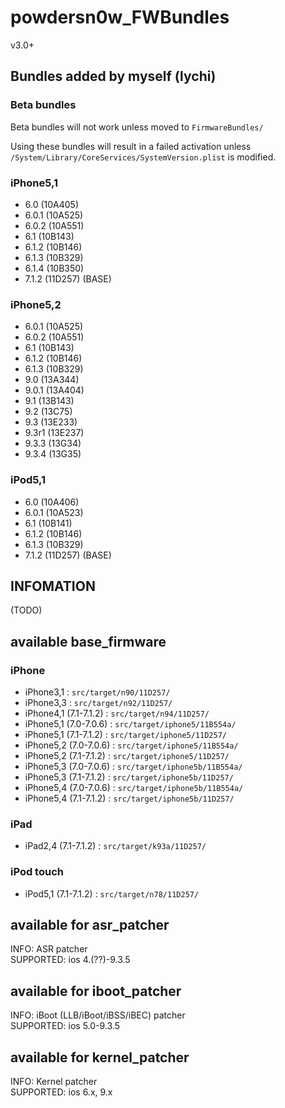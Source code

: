 # powdersn0w_FWBundles
v3.0+

## Bundles added by myself (lychi)

### Beta bundles

Beta bundles will not work unless moved to `FirmwareBundles/`

Using these bundles will result in a failed activation unless `/System/Library/CoreServices/SystemVersion.plist` is modified.

### iPhone5,1
- 6.0 (10A405)
- 6.0.1 (10A525)
- 6.0.2 (10A551)
- 6.1 (10B143)
- 6.1.2 (10B146)
- 6.1.3 (10B329)
- 6.1.4 (10B350)
- 7.1.2 (11D257) (BASE)

### iPhone5,2
- 6.0.1 (10A525)
- 6.0.2 (10A551)
- 6.1 (10B143)
- 6.1.2 (10B146)
- 6.1.3 (10B329)
- 9.0 (13A344)
- 9.0.1 (13A404)
- 9.1 (13B143)
- 9.2 (13C75)
- 9.3 (13E233)
- 9.3r1 (13E237)
- 9.3.3 (13G34)
- 9.3.4 (13G35)

### iPod5,1
- 6.0 (10A406)
- 6.0.1 (10A523)
- 6.1 (10B141)
- 6.1.2 (10B146)
- 6.1.3 (10B329)
- 7.1.2 (11D257) (BASE)

## INFOMATION
(TODO)  


## available base_firmware
### iPhone
- iPhone3,1 : `src/target/n90/11D257/`  
- iPhone3,3 : `src/target/n92/11D257/`  
- iPhone4,1 (7.1-7.1.2) : `src/target/n94/11D257/`  
- iPhone5,1 (7.0-7.0.6) : `src/target/iphone5/11B554a/`  
- iPhone5,1 (7.1-7.1.2) : `src/target/iphone5/11D257/`  
- iPhone5,2 (7.0-7.0.6) : `src/target/iphone5/11B554a/`  
- iPhone5,2 (7.1-7.1.2) : `src/target/iphone5/11D257/`  
- iPhone5,3 (7.0-7.0.6) : `src/target/iphone5b/11B554a/`  
- iPhone5,3 (7.1-7.1.2) : `src/target/iphone5b/11D257/`  
- iPhone5,4 (7.0-7.0.6) : `src/target/iphone5b/11B554a/`  
- iPhone5,4 (7.1-7.1.2) : `src/target/iphone5b/11D257/`  

### iPad
- iPad2,4 (7.1-7.1.2) : `src/target/k93a/11D257/`  

### iPod touch
- iPod5,1 (7.1-7.1.2) : `src/target/n78/11D257/`  


## available for asr_patcher
INFO: ASR patcher  
SUPPORTED: ios 4.(??)-9.3.5  


## available for iboot_patcher
INFO: iBoot (LLB/iBoot/iBSS/iBEC) patcher  
SUPPORTED: ios 5.0-9.3.5  


## available for kernel_patcher  
INFO: Kernel patcher  
SUPPORTED: ios 6.x, 9.x  

